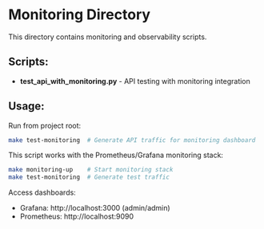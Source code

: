 # Monitoring Directory

This directory contains monitoring and observability scripts.

## Scripts:

- **test_api_with_monitoring.py** - API testing with monitoring integration

## Usage:

Run from project root:

```bash
make test-monitoring  # Generate API traffic for monitoring dashboard
```

This script works with the Prometheus/Grafana monitoring stack:

```bash
make monitoring-up    # Start monitoring stack
make test-monitoring  # Generate test traffic
```

Access dashboards:
- Grafana: http://localhost:3000 (admin/admin)
- Prometheus: http://localhost:9090